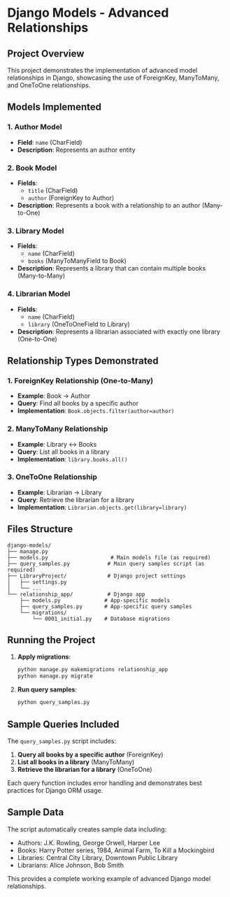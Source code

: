 # Django Models - Advanced Relationships

## Project Overview
This project demonstrates the implementation of advanced model relationships in Django, showcasing the use of ForeignKey, ManyToMany, and OneToOne relationships.

## Models Implemented

### 1. Author Model
- **Field**: `name` (CharField)
- **Description**: Represents an author entity

### 2. Book Model
- **Fields**: 
  - `title` (CharField)
  - `author` (ForeignKey to Author)
- **Description**: Represents a book with a relationship to an author (Many-to-One)

### 3. Library Model
- **Fields**:
  - `name` (CharField)
  - `books` (ManyToManyField to Book)
- **Description**: Represents a library that can contain multiple books (Many-to-Many)

### 4. Librarian Model
- **Fields**:
  - `name` (CharField)
  - `library` (OneToOneField to Library)
- **Description**: Represents a librarian associated with exactly one library (One-to-One)

## Relationship Types Demonstrated

### 1. ForeignKey Relationship (One-to-Many)
- **Example**: Book → Author
- **Query**: Find all books by a specific author
- **Implementation**: `Book.objects.filter(author=author)`

### 2. ManyToMany Relationship
- **Example**: Library ↔ Books
- **Query**: List all books in a library
- **Implementation**: `library.books.all()`

### 3. OneToOne Relationship
- **Example**: Librarian → Library
- **Query**: Retrieve the librarian for a library
- **Implementation**: `Librarian.objects.get(library=library)`

## Files Structure

```
django-models/
├── manage.py
├── models.py                    # Main models file (as required)
├── query_samples.py            # Main query samples script (as required)
├── LibraryProject/             # Django project settings
│   ├── settings.py
│   └── ...
└── relationship_app/           # Django app
    ├── models.py              # App-specific models
    ├── query_samples.py       # App-specific query samples
    └── migrations/
        └── 0001_initial.py    # Database migrations
```

## Running the Project

1. **Apply migrations**:
   ```bash
   python manage.py makemigrations relationship_app
   python manage.py migrate
   ```

2. **Run query samples**:
   ```bash
   python query_samples.py
   ```

## Sample Queries Included

The `query_samples.py` script includes:

1. **Query all books by a specific author** (ForeignKey)
2. **List all books in a library** (ManyToMany)
3. **Retrieve the librarian for a library** (OneToOne)

Each query function includes error handling and demonstrates best practices for Django ORM usage.

## Sample Data

The script automatically creates sample data including:
- Authors: J.K. Rowling, George Orwell, Harper Lee
- Books: Harry Potter series, 1984, Animal Farm, To Kill a Mockingbird
- Libraries: Central City Library, Downtown Public Library
- Librarians: Alice Johnson, Bob Smith

This provides a complete working example of advanced Django model relationships.
